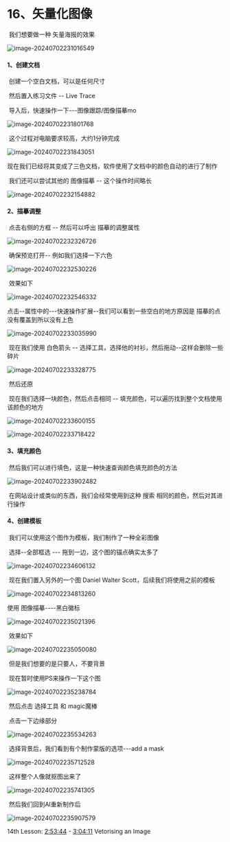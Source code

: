 



# 16、矢量化图像



​		我们想要做一种 矢量海报的效果

![image-20240702231016549](./../../.vuepress/public/images/image-20240702231016549.png)





#### 1、创建文档

​		创建一个空白文档，可以是任何尺寸

​		然后置入练习文件 -- Live Trace

​		导入后，快速操作一下---图像跟踪/图像描摹mo

![image-20240702231801768](./../../.vuepress/public/images/image-20240702231801768.png)



​	这个过程对电脑要求较高，大约1分钟完成



![image-20240702231843051](./../../.vuepress/public/images/image-20240702231843051.png)



​	现在我们已经将其变成了三色文档，软件使用了文档中的颜色自动的进行了制作

​	我们还可以尝试其他的 图像描摹 -- 这个操作时间略长

![image-20240702232154882](./../../.vuepress/public/images/image-20240702232154882.png)





#### 2、描摹调整

​	点击右侧的方框 -- 然后可以呼出 描摹的调整属性

![image-20240702232326726](./../../.vuepress/public/images/image-20240702232326726.png)

​		确保预览打开--	例如我们选择一下六色

![image-20240702232530226](./../../.vuepress/public/images/image-20240702232530226.png)



​	效果如下

![image-20240702232546332](./../../.vuepress/public/images/image-20240702232546332.png)



点击--属性中的---快速操作扩展--我们可以看到一些空白的地方原因是 描摹的点没有覆盖到所以没有上色

![image-20240702233035990](./../../.vuepress/public/images/image-20240702233035990.png)



​	现在我们使用 白色箭头 -- 选择工具，选择他的衬衫，然后拖动--这样会删除一些碎片

![image-20240702233328775](./../../.vuepress/public/images/image-20240702233328775.png)



​	然后还原

​	现在我们选择一块颜色，然后点击相同 -- 填充颜色，可以遍历找到整个文档使用该颜色的地方

![image-20240702233600155](./../../.vuepress/public/images/image-20240702233600155.png)

![image-20240702233718422](./../../.vuepress/public/images/image-20240702233718422.png)





#### 	3、填充颜色

​			然后我们可以进行填色，这是一种快速查询颜色填充颜色的方法

![image-20240702233902482](./../../.vuepress/public/images/image-20240702233902482.png)

​	在网站设计或类似的东西，我们会经常使用到这种 搜索 相同的颜色，然后对其进行操作





#### 4、创建模板

​		我们可以使用这个图作为模板，我们制作了一种全彩图像

​	选择--全部框选 --- 拖到一边，这个图的锚点确实太多了

![image-20240702234606132](./../../.vuepress/public/images/image-20240702234606132.png)



​	现在我们置入另外的一个图 Daniel Walter Scott，后续我们将使用之前的模板

![image-20240702234813260](./../../.vuepress/public/images/image-20240702234813260.png)



使用 图像描摹----黑白徽标

![image-20240702235021396](./../../.vuepress/public/images/image-20240702235021396.png)



​		效果如下

![image-20240702235050080](./../../.vuepress/public/images/image-20240702235050080.png)



​		但是我们想要的是只要人，不要背景

​		现在暂时使用PS来操作一下这个图

![image-20240702235238784](./../../.vuepress/public/images/image-20240702235238784.png)

​	然后点击 选择工具 和 magic魔棒

​	点击一下边缘部分

![image-20240702235534263](./../../.vuepress/public/images/image-20240702235534263.png)



​		选择背景后，我们看到有个制作蒙版的选项---add a mask

![image-20240702235712528](./../../.vuepress/public/images/image-20240702235712528.png)

​		这样整个人像就抠图出来了

![image-20240702235741305](./../../.vuepress/public/images/image-20240702235741305.png)



​	然后我们回到AI重新制作后

![image-20240702235907579](./../../.vuepress/public/images/image-20240702235907579.png)



14th Lesson: [2:53:44](https://www.youtube.com/watch?v=Ib8UBwu3yGA&t=10424s) - [3:04:11](https://www.youtube.com/watch?v=Ib8UBwu3yGA&t=11051s) Vetorising an Image 

















​	

​	









































